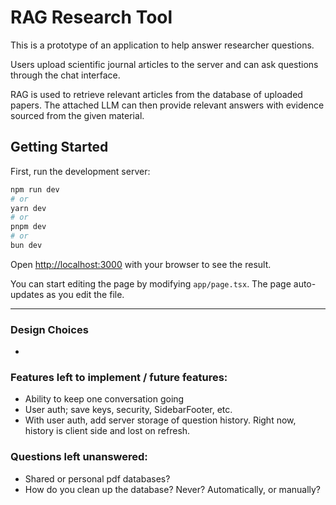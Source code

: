 # RAG Research Tool

This is a prototype of an application to help answer researcher questions.

Users upload scientific journal articles to the server and can ask questions through the chat interface.

RAG is used to retrieve relevant articles from the database of uploaded papers. The attached LLM can then provide relevant answers with evidence sourced from the given material.

## Getting Started

First, run the development server:

```bash
npm run dev
# or
yarn dev
# or
pnpm dev
# or
bun dev
```

Open [http://localhost:3000](http://localhost:3000) with your browser to see the result.

You can start editing the page by modifying `app/page.tsx`. The page auto-updates as you edit the file.

---
### Design Choices
- 

### Features left to implement / future features:
- Ability to keep one conversation going
- User auth; save keys, security, SidebarFooter, etc.
- With user auth, add server storage of question history. Right now, history is client side and lost on refresh.

### Questions left unanswered:
- Shared or personal pdf databases?
- How do you clean up the database? Never? Automatically, or manually?

